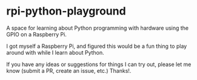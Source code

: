 # rpi-python-playground
A space for learning about Python programming with hardware using the GPIO on a Raspberry Pi.

I got myself a Raspberry Pi, and figured this would be a fun thing to play around with while I learn about Python.

If you have any ideas or suggestions for things I can try out, please let me know (submit a PR, create an issue, etc.)  Thanks!.
